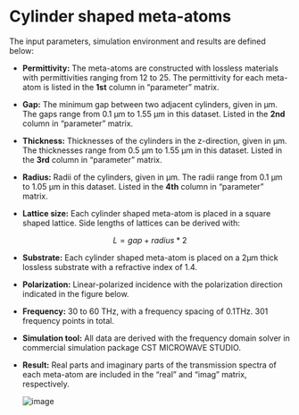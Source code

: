# Cylinder shaped meta-atoms

The input parameters, simulation environment and results are defined below:

-   **Permittivity:** The meta-atoms are constructed with lossless materials
    with permittivities ranging from 12 to 25. The permittivity for each
    meta-atom is listed in the **1st** column in “parameter” matrix.

-   **Gap:** The minimum gap between two adjacent cylinders, given in µm. The
    gaps range from 0.1 µm to 1.55 µm in this dataset. Listed in the **2nd**
    column in “parameter” matrix.

-   **Thickness:** Thicknesses of the cylinders in the z-direction, given in µm.
    The thicknesses range from 0.5 µm to 1.55 µm in this dataset. Listed in the
    **3rd** column in “parameter” matrix.

-   **Radius:** Radii of the cylinders, given in µm. The radii range from 0.1 µm
    to 1.05 µm in this dataset. Listed in the **4th** column in “parameter”
    matrix.

-   **Lattice size:** Each cylinder shaped meta-atom is placed in a square
    shaped lattice. Side lengths of lattices can be derived with:

$$
L = gap + radius*2
$$

-   **Substrate:** Each cylinder shaped meta-atom is placed on a 2µm thick
    lossless substrate with a refractive index of 1.4.

-   **Polarization:** Linear-polarized incidence with the polarization direction
    indicated in the figure below.

-   **Frequency:** 30 to 60 THz, with a frequency spacing of 0.1THz. 301
    frequency points in total.

-   **Simulation tool:** All data are derived with the frequency domain solver
    in commercial simulation package CST MICROWAVE STUDIO.

-   **Result:** Real parts and imaginary parts of the transmission spectra of
    each meta-atom are included in the “real” and “imag” matrix, respectively.
    
    ![image](https://github.com/garfieldass/Meta-atoms-data-sharing/blob/master/pics/cylinder.jpg)
